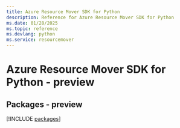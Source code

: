 ```yaml
---
title: Azure Resource Mover SDK for Python
description: Reference for Azure Resource Mover SDK for Python
ms.date: 01/28/2025
ms.topic: reference
ms.devlang: python
ms.service: resourcemover
---
```

# Azure Resource Mover SDK for Python - preview
## Packages - preview
[!INCLUDE [packages](resource-mover-index.md)]